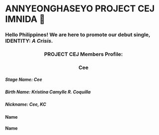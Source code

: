 # ANNYEONGHASEYO **PROJECT CEJ** IMNIDA 🤗

### Hello Philippines! We are here to promote our debut single, **IDENTITY: *A Crisis***.

### <div align="center">PROJECT CEJ Members Profile:

### <div align="center">**Cee**

##### Stage Name: Cee

##### Birth Name: Kristina Camylle R. Coquilla

##### Nickname: Cee, KC

#### **Name**


#### **Name**
